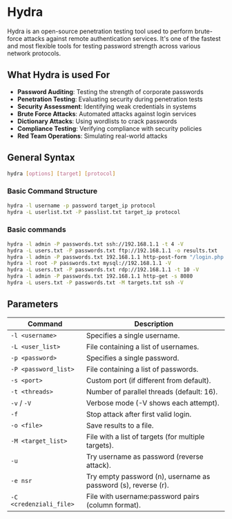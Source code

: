 # Hydra

Hydra is an open-source penetration testing tool used to perform brute-force attacks against remote authentication services. It's one of the fastest and most flexible tools for testing password strength across various network protocols.

## What Hydra is used For

- **Password Auditing**: Testing the strength of corporate passwords  
- **Penetration Testing**: Evaluating security during penetration tests  
- **Security Assessment**: Identifying weak credentials in systems  
- **Brute Force Attacks**: Automated attacks against login services  
- **Dictionary Attacks**: Using wordlists to crack passwords  
- **Compliance Testing**: Verifying compliance with security policies  
- **Red Team Operations**: Simulating real-world attacks  


## General Syntax

```bash
hydra [options] [target] [protocol]
```

### Basic Command Structure
```bash
hydra -l username -p password target_ip protocol
hydra -L userlist.txt -P passlist.txt target_ip protocol
```

### Basic commands

```bash
hydra -l admin -P passwords.txt ssh://192.168.1.1 -t 4 -V                  # SSH attack
hydra -L users.txt -P passwords.txt ftp://192.168.1.1 -o results.txt       # FTP attack with users list
hydra -l admin -P passwords.txt 192.168.1.1 http-post-form "/login.php:user=^USER^&pass=^PASS^:Invalid password" -V # HTTP POST attack
hydra -l root -P passwords.txt mysql://192.168.1.1 -V                      # MySQL attack
hydra -L users.txt -P passwords.txt rdp://192.168.1.1 -t 10 -V             # RDP attack
hydra -l admin -P passwords.txt 192.168.1.1 http-get -s 8080               # Custom port attack
hydra -L users.txt -P passwords.txt -M targets.txt ssh -V                  # Attack with multiple targets
```


## Parameters

| Command               | Description                                                                 |
|-----------------------|-----------------------------------------------------------------------------|
| `-l <username>`       | 	Specifies a single username.                                              |
| `-L <user_list>`      | File containing a list of usernames.                                        |
| `-p <password>`       | 	Specifies a single password.                                              |
| `-P <password_list>`  | 	File containing a list of passwords.                                      |
| `-s <port>`           | 	Custom port (if different from default).                                  |
| `-t <threads>`        | 	Number of parallel threads (default: 16).                                 |
| `-v` / `-V`           | 	Verbose mode (-V shows each attempt).                                     |
| `-f`                  | 	Stop attack after first valid login.                                      |
| `-o <file>`           |	Save results to a file.                                                   |
| `-M <target_list>`    | 	File with a list of targets (for multiple targets).                       |
| `-u`                  | Try username as password (reverse attack).                                  |
| `-e nsr`              |Try empty password (n), username as password (s), reverse (r).               |
| `-C <credenziali_file>` | File with username:password pairs (column format).                        |